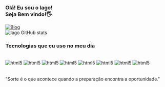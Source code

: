 ### Olá! Eu sou o Iago!<br>Seja Bem vindo!🖐️
[![Blog](https://img.shields.io/website-up-down-green-red/http/monip.org.svg)](https://iagofranca.com)
<br/>
![Iago GitHub stats](https://github-readme-stats.vercel.app/api?username=IagoFrancaZ&show_icons=true&theme=dracula)

### Tecnologias que eu uso no meu dia
<div style="display: inline_block"><br/>
    <img align="center" alt="html5" src="https://img.shields.io/badge/HTML5-E34F26?style=for-the-badge&logo=html5&logoColor=white" />
    <img align="center" alt="html5" src="https://img.shields.io/badge/CSS3-1572B6?style=for-the-badge&logo=css3&logoColor=white" />
    <img align="center" alt="html5" src="https://img.shields.io/badge/JavaScript-F7DF1E?style=for-the-badge&logo=javascript&logoColor=black" />
    <img align="center" alt="html5" src="https://img.shields.io/badge/PHP-777BB4?style=for-the-badge&logo=php&logoColor=white" />
    <img align="center" alt="html5" src="https://img.shields.io/badge/Python-14354C?style=for-the-badge&logo=python&logoColor=white" />
    <img align="center" alt="html5" src="https://img.shields.io/badge/Node.js-43853D?style=for-the-badge&logo=node.js&logoColor=white" />
    <img align="center" alt="html5" src="https://img.shields.io/badge/Laravel-FF2D20?style=for-the-badge&logo=laravel&logoColor=white" />
    <img align="center" alt="html5" src="https://img.shields.io/badge/Microsoft_SQL_Server-CC2927?style=for-the-badge&logo=microsoft-sql-server&logoColor=white" />
</div>
<br/><br/>
"Sorte é o que acontece quando a preparação encontra a oportunidade."
